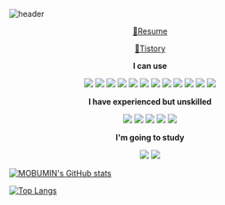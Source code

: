 ![header](https://capsule-render.vercel.app/api?type=Shark&color=auto&height=300&section=header&text=MOBUMIN%20GIT&fontSize=90)


[<p align="center">📌Resume</p>](https://mobumin.github.io/online-cv/)

[<p align="center">🌱Tistory</p>](https://kiju23.tistory.com/)

**<p align="center">I can use</p>**
<p align="center">
  <img src="https://img.shields.io/badge/React-61DAFB?style=flat-square&logo=React&logoColor=white"/></a>
  <img src="https://img.shields.io/badge/ReactNative-61DAFB?style=flat-square&logo=React&logoColor=white"/></a>
  <img src="https://img.shields.io/badge/HTML5-E34F26?style=flat-square&logo=HTML5&logoColor=white"/></a>
  <img src="https://img.shields.io/badge/CSS3-1572B6?style=flat-square&logo=CSS3&logoColor=white"/></a>
  <img src="https://img.shields.io/badge/Node.js-339933?style=flat-square&logo=Node.js&logoColor=white"/></a>
  <img src="https://img.shields.io/badge/MongoDB-47A248?style=flat-square&logo=MongoDB&logoColor=white"/></a>
  <img src="https://img.shields.io/badge/GitHub-181717?style=flat-square&logo=GitHub&logoColor=white"/></a>
  <img src="https://img.shields.io/badge/Jekyll-CC0000?style=flat-square&logo=Jekyll&logoColor=white"/></a>
  <img src="https://img.shields.io/badge/Heroku-430098?style=flat-square&logo=Heroku&logoColor=white"/></a>
  <img src="https://img.shields.io/badge/Vercel-000000?style=flat-square&logo=Vercel&logoColor=white"/></a>
  <img src="https://img.shields.io/badge/Photoshop-31A8FF?style=flat-square&logo=AdobePhotoshop&logoColor=white"/></a>
  <img src="https://img.shields.io/badge/Figma-F24E1E?style=flat-square&logo=Figma&logoColor=white"/></a>
</p>
  
**<p align="center">I have experienced but unskilled</p>**
<p align="center">
  <img src="https://img.shields.io/badge/Python-3766AB?style=flat-square&logo=Python&logoColor=white"/></a>
  <img src="https://img.shields.io/badge/Java-007396?style=flat-square&logo=Java&logoColor=white"/></a>
  <img src="https://img.shields.io/badge/Oracle-F80000?style=flat-square&logo=Oracle&logoColor=white"/></a>
  <img src="https://img.shields.io/badge/TypeScript-3178C6?style=flat-square&logo=TypeScript&logoColor=white"/></a>
  <img src="https://img.shields.io/badge/Redux-764ABC?style=flat-square&logo=Redux&logoColor=white"/></a>
</p>
  
**<p align="center">I'm going to study</p>**
<p align="center">
  <img src="https://img.shields.io/badge/Vue.js-4FC08D?style=flat-square&logo=Vue.js&logoColor=white"/></a>
  <img src="https://img.shields.io/badge/AngularJS-E23237?style=flat-square&logo=AngularJS&logoColor=white"/></a>
</p>

[![MOBUMIN's GitHub stats](https://github-readme-stats.vercel.app/api?username=MOBUMIN)](https://github.com/anuraghazra/github-readme-stats)

[![Top Langs](https://github-readme-stats.vercel.app/api/top-langs/?username=MOBUMIN&layout=compact)](https://github.com/anuraghazra/github-readme-stats)
